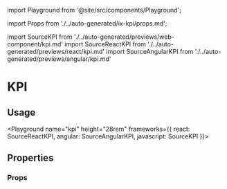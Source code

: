 import Playground from '@site/src/components/Playground';

import Props from './../auto-generated/ix-kpi/props.md';

import SourceKPI from './../auto-generated/previews/web-component/kpi.md'
import SourceReactKPI from './../auto-generated/previews/react/kpi.md'
import SourceAngularKPI from './../auto-generated/previews/angular/kpi.md'

# KPI

## Usage

<Playground
name="kpi" height="28rem"
frameworks={{
  react: SourceReactKPI,
  angular: SourceAngularKPI,
  javascript: SourceKPI
}}>
</Playground>

## Properties

### Props

<Props />
